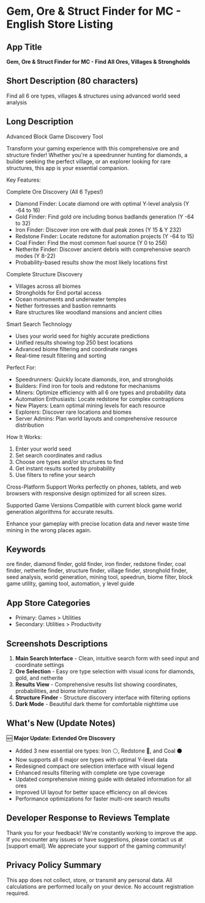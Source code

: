 # Gem, Ore & Struct Finder for MC - English Store Listing

## App Title
**Gem, Ore & Struct Finder for MC - Find All Ores, Villages & Strongholds**

## Short Description (80 characters)
Find all 6 ore types, villages & structures using advanced world seed analysis

## Long Description

Advanced Block Game Discovery Tool

Transform your gaming experience with this comprehensive ore and structure finder! Whether you're a speedrunner hunting for diamonds, a builder seeking the perfect village, or an explorer looking for rare structures, this app is your essential companion.

Key Features:

Complete Ore Discovery (All 6 Types!)
- Diamond Finder: Locate diamond ore with optimal Y-level analysis (Y -64 to 16)
- Gold Finder: Find gold ore including bonus badlands generation (Y -64 to 32)
- Iron Finder: Discover iron ore with dual peak zones (Y 15 & Y 232)
- Redstone Finder: Locate redstone for automation projects (Y -64 to 15)
- Coal Finder: Find the most common fuel source (Y 0 to 256)
- Netherite Finder: Discover ancient debris with comprehensive search modes (Y 8-22)
- Probability-based results show the most likely locations first

Complete Structure Discovery
- Villages across all biomes
- Strongholds for End portal access
- Ocean monuments and underwater temples
- Nether fortresses and bastion remnants
- Rare structures like woodland mansions and ancient cities

Smart Search Technology
- Uses your world seed for highly accurate predictions
- Unified results showing top 250 best locations
- Advanced biome filtering and coordinate ranges
- Real-time result filtering and sorting

Perfect For:
- Speedrunners: Quickly locate diamonds, iron, and strongholds
- Builders: Find iron for tools and redstone for mechanisms
- Miners: Optimize efficiency with all 6 ore types and probability data
- Automation Enthusiasts: Locate redstone for complex contraptions
- New Players: Learn optimal mining levels for each resource
- Explorers: Discover rare locations and biomes
- Server Admins: Plan world layouts and comprehensive resource distribution

How It Works:
1. Enter your world seed
2. Set search coordinates and radius
3. Choose ore types and/or structures to find
4. Get instant results sorted by probability
5. Use filters to refine your search

Cross-Platform Support
Works perfectly on phones, tablets, and web browsers with responsive design optimized for all screen sizes.

Supported Game Versions
Compatible with current block game world generation algorithms for accurate results.

Enhance your gameplay with precise location data and never waste time mining in the wrong places again.

## Keywords
ore finder, diamond finder, gold finder, iron finder, redstone finder, coal finder, netherite finder, structure finder, village finder, stronghold finder, seed analysis, world generation, mining tool, speedrun, biome filter, block game utility, gaming tool, automation, y level guide

## App Store Categories
- Primary: Games > Utilities
- Secondary: Utilities > Productivity

## Screenshots Descriptions
1. **Main Search Interface** - Clean, intuitive search form with seed input and coordinate settings
2. **Ore Selection** - Easy ore type selection with visual icons for diamonds, gold, and netherite
3. **Results View** - Comprehensive results list showing coordinates, probabilities, and biome information
4. **Structure Finder** - Structure discovery interface with filtering options
5. **Dark Mode** - Beautiful dark theme for comfortable nighttime use

## What's New (Update Notes)
🆕 **Major Update: Extended Ore Discovery**
- Added 3 new essential ore types: Iron ⚪, Redstone 🔴, and Coal ⚫
- Now supports all 6 major ore types with optimal Y-level data
- Redesigned compact ore selection interface with visual legend
- Enhanced results filtering with complete ore type coverage
- Updated comprehensive mining guide with detailed information for all ores
- Improved UI layout for better space efficiency on all devices
- Performance optimizations for faster multi-ore search results

## Developer Response to Reviews Template
Thank you for your feedback! We're constantly working to improve the app. If you encounter any issues or have suggestions, please contact us at [support email]. We appreciate your support of the gaming community!

## Privacy Policy Summary
This app does not collect, store, or transmit any personal data. All calculations are performed locally on your device. No account registration required.